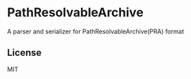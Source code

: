 # PathResolvableArchive
A parser and serializer for PathResolvableArchive(PRA) format

## License
MIT
